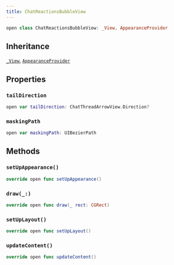 ```yaml
---
title: ChatReactionsBubbleView
---
```


``` swift
open class ChatReactionsBubbleView: _View, AppearanceProvider 
```

## Inheritance

[`_View`](../../common-views/_view), [`AppearanceProvider`](../../utils/appearance-provider)

## Properties

### `tailDirection`

``` swift
open var tailDirection: ChatThreadArrowView.Direction? 
```

### `maskingPath`

``` swift
open var maskingPath: UIBezierPath 
```

## Methods

### `setUpAppearance()`

``` swift
override open func setUpAppearance() 
```

### `draw(_:)`

``` swift
override open func draw(_ rect: CGRect) 
```

### `setUpLayout()`

``` swift
override open func setUpLayout() 
```

### `updateContent()`

``` swift
override open func updateContent() 
```
